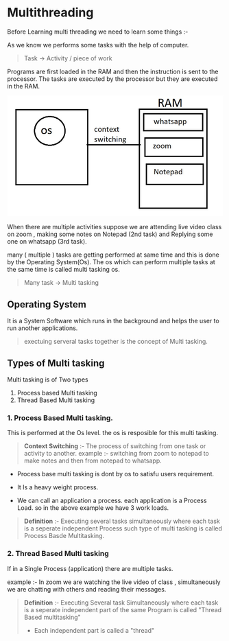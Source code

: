 # Multithreading 
Before Learning multi threading we need to learn some things :-

As we know we performs some tasks with the help of computer.
>Task -> Activity / piece of work

Programs are first loaded in the RAM and then the instruction is sent to the processor. The tasks are executed by the processor but they are executed in the RAM.

![Multi tasking](https://github.com/dhillonsahil/Java/blob/main/MultiThreading/Notes/Processbased.jpg "Multi tasking")

When there are multiple activities suppose we are attending live video class on zoom , making some notes on Notepad (2nd task) and Replying some one on whatsapp (3rd task).

many ( multiple ) tasks are getting performed at same time and this is done by the Operating System(Os). 
The os which can perform multiple tasks at the same time is called multi tasking os.

>Many task -> Multi tasking

## Operating System
It is a System Software which runs in the background and helps the user to run another applications.

> exectuing serveral tasks together is the concept of Multi tasking.

## Types of Multi tasking
Multi tasking is of Two types
1. Process based Multi tasking
1. Thread Based Multi tasking

### 1. Process Based Multi tasking.
This is performed at the Os level. the os is resposible for this multi tasking.

> **Context Switching** :- The process of switching from one task or activity to another. example :- switching from zoom to notepad to make notes and then from notepad to whatsapp.

* Process base multi tasking is dont by os to satisfu users requirement.

* It  Is a heavy weight process.

* We can call an application a process. each application is a Process Load. so in the above example we have 3 work loads.

> **Definition** :- Executing several tasks simultaneously where each task is a seperate independent Process such type of multi tasking is called Process Basde Multitasking.

### 2. Thread Based Multi tasking

If in a Single Process (application) there are multiple tasks.

example :- In zoom we are watching the live video of class , simultaneously we are chatting with others and reading their messages.

>**Definition** :- Executing Several task Simultaneously where each task is a seperate independent part of the same Program is called "Thread Based multitasking" 
> * Each independent part is called a "thread" 
